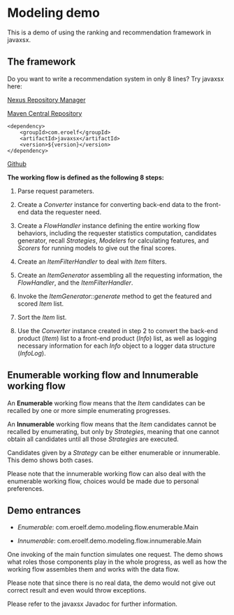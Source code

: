 # Modeling demo

This is a demo of using the ranking and recommendation framework in javaxsx.

## The framework

Do you want to write a recommendation system in only 8 lines? Try javaxsx here:

[Nexus Repository Manager](https://oss.sonatype.org/#nexus-search;gav~com.eroelf~javaxsx~~~)

[Maven Central Repository](http://search.maven.org/#search%7Cga%7C1%7Cjavaxsx)

```
<dependency>
    <groupId>com.eroelf</groupId>
    <artifactId>javaxsx</artifactId>
    <version>${version}</version>
</dependency>
```

[Github](https://github.com/xiaoshenxian/javaxsx)

**The working flow is defined as the following 8 steps:**

1. Parse request parameters.

2. Create a *Converter* instance for converting back-end data to the front-end data the requester need.

3. Create a *FlowHandler* instance defining the entire working flow behaviors, including the requester statistics computation, candidates generator, recall *Strategies*, *Modelers* for calculating features, and *Scorers* for running models to give out the final scores.

4. Create an *ItemFilterHandler* to deal with *Item* filters.

5. Create an *ItemGenerator* assembling all the requesting information, the *FlowHandler*, and the *ItemFilterHandler*.

6. Invoke the *ItemGenerator::generate* method to get the featured and scored *Item* list.

7. Sort the *Item* list.

8. Use the *Converter* instance created in step 2 to convert the back-end product (*Item*) list to a front-end product (*Info*) list, as well as logging necessary information for each *Info* object to a logger data structure (*InfoLog*).

## Enumerable working flow and Innumerable working flow

An **Enumerable** working flow means that the *Item* candidates can be recalled by one or more simple enumerating progresses.

An **Innumerable** working flow means that the *Item* candidates cannot be recalled by enumerating, but only by *Strategies*, meaning that one cannot obtain all candidates until all those *Strategies* are executed.

Candidates given by a *Strategy* can be either enumerable or innumerable. This demo shows both cases.

Please note that the innumerable working flow can also deal with the enumerable working flow, choices would be made due to personal preferences.

## Demo entrances

* *Enumerable*: com.eroelf.demo.modeling.flow.enumerable.Main

* *Innumerable*: com.eroelf.demo.modeling.flow.innumerable.Main

One invoking of the main function simulates one request. The demo shows what roles those components play in the whole progress, as well as how the working flow assembles them and works with the data flow.

Please note that since there is no real data, the demo would not give out correct result and even would throw exceptions.

Please refer to the javaxsx Javadoc for further information.
